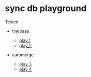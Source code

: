 # sync db playground

Tested

- tinybase
  - [play_1](src/play_1.ts)
  - [play_2](src/play_2.ts)

- automerge
  - [play_3](src/play_3.ts)
  - [play_4](src/play_4.ts)
